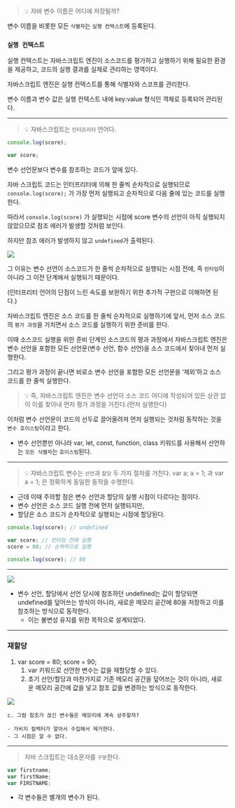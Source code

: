 >💡 자바 변수 이름은 어디에 저장될까?


변수 이름을 비롯한 모든 `식별자`는 `실행 컨텍스트`에 등록된다.

### `실행 컨텍스트`


실행 컨텍스트는 자바스크립트 엔진이 소스코드를 평가하고 실행하기 위해 필요한 환경을 제공하고, 코드의 실행 결과를 실제로 관리하는 영역이다.

자바스크립트 엔진은 실행 컨텍스트를 통해 식별자와 스코프를 관리한다.

변수 이름과 변수 값은 실행 컨텍스트 내에 key:value 형식인 객체로 등록되어 관리된다.

---

>💡 자바스크립트는 `인터프리터` 언어다.


```jsx
console.log(score);

var score;
```

변수 선언문보다 변수를 참조하는 코드가 앞에 있다.

자바 스크립트 코드는 인터프리터에 의해 한 줄씩 순차적으로 실행되므로 `console.log(score);` 가 가장 먼저 실행되고 순차적으로 다음 줄에 있는 코드를 실행한다.

따라서 `console.log(score)` 가 실행되는 시점에 score 변수의 선언이 아직 실행되지 않았으므로 참조 에러가 발생할 것처럼 보인다.

하지만 참조 에러가 발생하지 않고 `undefined`가 출력된다.

![](https://velog.velcdn.com/images/alstjr971/post/4e07a702-e7bf-4dca-8f35-b3766fe6a471/image.png)


그 이유는 변수 선언이 소스코드가 한 줄씩 순차적으로 실행되는 시점 전에, 즉 `런타임`이 아니라 그 이전 단계에서 실행되기 때문이다.

(인터프리터 언어의 단점이 느린 속도를 보완하기 위한 추가적 구현으로 이해하면 된다.)

자바스크립트 엔진은 소스 코드를 한 줄씩 순차적으로 실행하기에 앞서, 먼저 소스 코드의 `평가 과정`을 거치면서 소스 코드를 실행하기 위한 준비를 한다.

이때 소스코드 실행을 위한 준비 단계인 소스코드의 평과 과정에서 자바스크립트 엔진은 변수 선언을 포함한 모든 선언문(변수 선언, 함수 선언)을 소스 코드에서 찾아내 먼저 실행한다.

그리고 평가 과정이 끝나면 비로소 변수 선언을 포함한 모든 선언문을 ‘제외’하고 소스 코드를 한 줄씩 실행한다.

> 💡 즉, 자바스크립트 엔진은 변수 선언이 소스 코드 어디에 작성되어 있든 상관 없이 이를 찾아내 먼저 평가 과정을 거친다.(먼저 실행한다)


이처럼 변수 선언문이 코드의 선두로 끌어올려져 먼저 실행되는 것처럼 동작하는 것을 `변수 호이스팅`이라고 한다.
 

- 변수 선언뿐만 아니라 var, let, const, function, class 키워드를 사용해서 선언하는 `모든 식별자`는 `호이스팅`된다.

---

> 💡 자바스크립트 변수는 `선언`과 `할당` 두 가지 절차를 거친다.
var a;
a = 1;
과
var a = 1;
은 정확하게 동일한 동작을 수행한다.


- 근데 이때 주의할 점은 변수 선언과 할당의 실행 시점이 다르다는 점이다.
- 변수 선언은 소스 코드 실행 전에 먼저 실행되지만,
- 할당은 소스 코드가 순차적으로 실행되는 시점에 할당된다.

```jsx
console.log(score); // undefined

var score; // 런타임 전에 실행
score = 80; // 순차적으로 실행

console.log(score); // 80
```

---

![](https://velog.velcdn.com/images/alstjr971/post/e9d2f8d7-8b69-4115-adf4-32ecf19ea8d7/image.png)


- 변수 선언, 할당에서 선언 당시에 참조하던 undefined는 값이 할당되면 undefined를 덮어쓰는 방식이 아니라, 새로운 메모리 공간에 80을 저장하고 이를 참조하는 방식으로 동작한다.
    - 이는 불변성 유지를 위한 목적으로 설계되었다.

---

### 재할당


1. var score = 80; score = 90;
    1. var 키워드로 선언한 변수는 값을 재할당할 수 있다.
    2. 초기 선언/할당과 마찬가지로 기존 메모리 공간을 덮어쓰는 것이 아니라, 새로운 메모리 공간에 값을 넣고 참조 값을 변경하는 방식으로 동작한다.
    
![](https://velog.velcdn.com/images/alstjr971/post/1a99abd0-e51f-4883-bdcb-b1cafbf7a149/image.png)

    
    c. 그럼 참조가 끊긴 변수들은 메모리에 계속 상주할까?
    
    - 가비지 컬렉터가 알아서 수집해서 제거한다.
    - 그 시점은 알 수 없다.

---

> 자바 스크립트는 대소문자를 `구분`한다.
> 

```jsx
var firstname;
var firstName;
var FIRSTNAME;
```

- 각 변수들은 별개의 변수가 된다.
